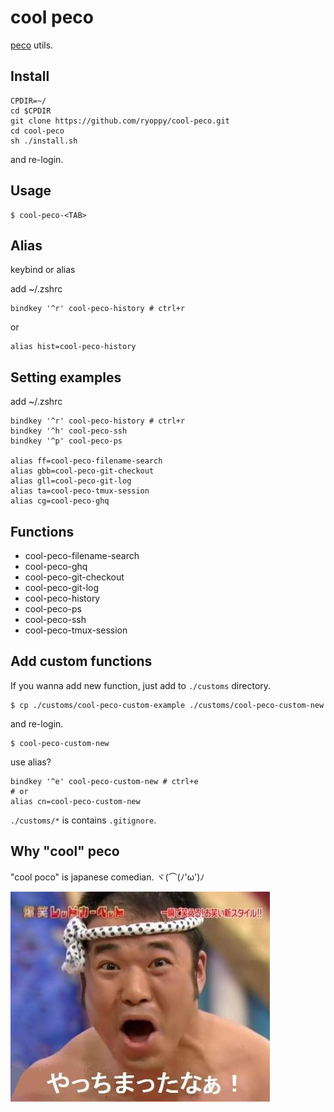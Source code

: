 # cool peco

[peco](https://github.com/peco/peco) utils.

## Install

```
CPDIR=~/
cd $CPDIR
git clone https://github.com/ryoppy/cool-peco.git
cd cool-peco
sh ./install.sh
```

and re-login.

## Usage

```
$ cool-peco-<TAB>
```

## Alias

keybind or alias

add ~/.zshrc

```
bindkey '^r' cool-peco-history # ctrl+r
```

or

```
alias hist=cool-peco-history
```

## Setting examples

add ~/.zshrc

```
bindkey '^r' cool-peco-history # ctrl+r
bindkey '^h' cool-peco-ssh
bindkey '^p' cool-peco-ps

alias ff=cool-peco-filename-search
alias gbb=cool-peco-git-checkout
alias gll=cool-peco-git-log
alias ta=cool-peco-tmux-session
alias cg=cool-peco-ghq
```

## Functions

- cool-peco-filename-search
- cool-peco-ghq
- cool-peco-git-checkout
- cool-peco-git-log
- cool-peco-history
- cool-peco-ps
- cool-peco-ssh
- cool-peco-tmux-session

## Add custom functions

If you wanna add new function, just add to `./customs` directory.

```
$ cp ./customs/cool-peco-custom-example ./customs/cool-peco-custom-new
```

and re-login.

```
$ cool-peco-custom-new
```

use alias?

```
bindkey '^e' cool-peco-custom-new # ctrl+e
# or
alias cn=cool-peco-custom-new
```

`./customs/*` is contains `.gitignore`.

## Why "cool" peco

"cool poco" is japanese comedian. ヾ(⌒(ﾉ'ω')ﾉ

![クールポコ](./cool-poco.jpg)

